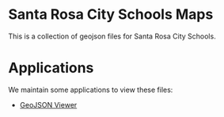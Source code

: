 # Santa Rosa City Schools Maps

This is a collection of geojson files for Santa Rosa City Schools.

# Applications

We maintain some applications to view these files:

- [GeoJSON Viewer](https://santa-rosa-city-schools.github.io/maps/viewer.html)
